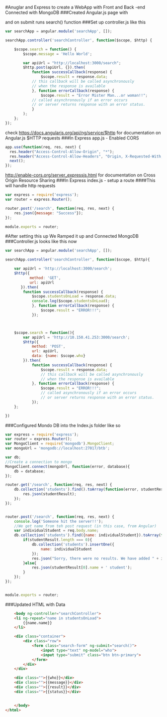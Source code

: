 #Anuglar and Express to create a WebApp with Front and Back -end Connected with MongoDB
###Created Angular.js page with <form> and on submit runs search() function
###Set up controller.js like this
```js
var searchApp = angular.module('searchApp', []);

searchApp.controller('searchController', function($scope, $http) {

    $scope.search = function() {
        $scope.message = 'Hello World';

        var apiUrl = "http://localhost:3000/search";
        $http.post(apiUrl, {}).then(
            function successCallback(response) {
                $scope.result = response.data;
			// this callback will be called asynchronously
			// when the response is available
            }, function errorCallback(response) {
                $scope.result = "Error Mister Man...or woman!!";
			// called asynchronously if an error occurs
			// or server returns response with an error status.
            }
        );
    };
});
```
check https://docs.angularjs.org/api/ng/service/$http for documentation on Angular.js $HTTP requests
###In Express app.js - Enabled CORS
```js
app.use(function(req, res, next) {
  res.header("Access-Control-Allow-Origin", "*");
  res.header("Access-Control-Allow-Headers", "Origin, X-Requested-With, Content-Type, Accept");
  next();
});
```
http://enable-cors.org/server_expressjs.html for documentation on Cross Origin Resource Sharing
###In Express index.js - setup a route
####This will handle http requests
```js
var express = require('express');
var router = express.Router();

router.post('/search', function(req, res, next) {
	res.json({message: "Success"});
});

module.exports = router;
```

#After setting this up We Ramped it up and Connected MongoDB
###Controller.js looks like this now
```js
var searchApp = angular.module('searchApp', []);

searchApp.controller('searchController', function($scope, $http){

    var apiUrl = 'http://localhost:3000/search';        
    $http({
           method: 'GET',
           url: apiUrl
       }).then(
        function successCallback(response) {
            $scope.studentsOnLoad = response.data;
            console.log($scope.studentsOnLoad);
            }, function errorCallback(response) {
                $scope.result = "ERROR!!!";
            });



    $scope.search = function(){
        var apiUrl = 'http://10.150.41.253:3000/search';        
        $http({
            method: 'POST',
            url: apiUrl,
            data: {name: $scope.who}
        }).then(
            function successCallback(response) {
                $scope.result = response.data;
                // this callback will be called asynchronously
                // when the response is available
            }, function errorCallback(response) {
                $scope.result = "ERROR!!!";
                // called asynchronously if an error occurs
                // or server returns response with an error status.
            });
    };

})
```
###Configured Mondo DB into the Index.js folder like so
```js
var express = require('express');
var router = express.Router();
var MongoClient = require('mongodb').MongoClient;
var mongoUrl = 'mongodb://localhost:27017/btb';

var db;
//Create a connection to mongo
MongoClient.connect(mongoUrl, function(error, database){
	db = database;
});

router.get('/search', function(req, res, next) {
	db.collection('students').find().toArray(function(error, studentResult){
		res.json(studentResult);
	});
});


router.post('/search', function(req, res, next) {
	console.log('Someone hit the server!!');
	//We get name from teh post request (in this case, from Angular)
	var individualStudent = req.body.name;
	db.collection('students').find({name: individualStudent}).toArray(function(error, studentResult){
		if(studentResult.length === 0){
			db.collection('students').insertOne({
				name: individualStudent
			});
			res.json("Sorry, there were no results. We have added " + individualStudent + " to the databtase");
		}else{
			res.json(studentResult[0].name + ' student');
		}
	});
});


module.exports = router;
```
###Updated HTML with Data
```html
	<body ng-controller="searchController">
	<li ng-repeat="name in studentsOnLoad">
		{{name.name}}
	</li>

	<div class="container">
		<div class="row">
			<form class="search-form" ng-submit="search()">
				<input type="text" ng-model="who">
				<input type="submit" class="btn btn-primary">
			</form>
		</div>
	</div>

	<div class="">{{who}}</div>
	<div class="">{{message}}</div>
	<div class="">{{result}}</div>
	<div class="">{{status}}</div>

	
	</body>
</html>
```

